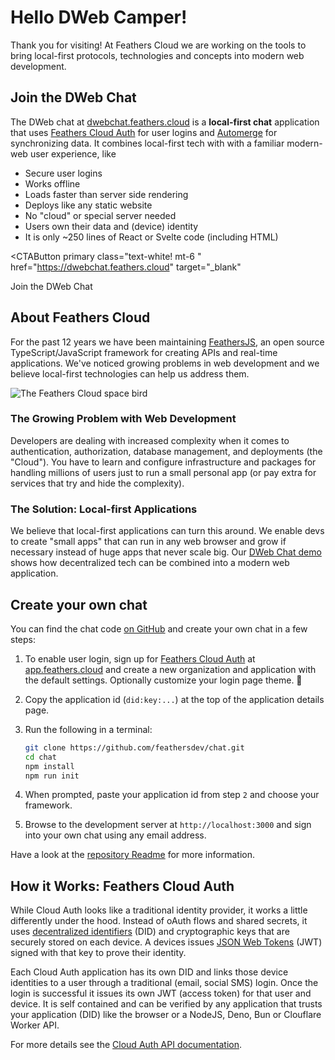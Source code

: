 <script setup lang="ts">
import CTAButton from './components/CTAButton.vue'
</script>

# Hello DWeb Camper!

Thank you for visiting! At Feathers Cloud we are working on the tools to bring local-first protocols, technologies and concepts into modern web development.

## Join the DWeb Chat

The DWeb chat at [dwebchat.feathers.cloud](https://dwebchat.feathers.cloud) is a **local-first chat** application that uses [Feathers Cloud Auth](./auth/index.md) for user logins and [Automerge](https://automerge.org) for synchronizing data. It combines local-first tech with with a familiar modern-web user experience, like

- Secure user logins
- Works offline
- Loads faster than server side rendering
- Deploys like any static website
- No "cloud" or special server needed
- Users own their data and (device) identity
- It is only ~250 lines of React or Svelte code (including HTML)

<CTAButton
  primary
  class="text-white! mt-6 "
  href="https://dwebchat.feathers.cloud"
  target="_blank"
>
  Join the DWeb Chat
</CTAButton>

## About Feathers Cloud

For the past 12 years we have been maintaining [FeathersJS](https://feathersjs.com), an open source TypeScript/JavaScript framework for creating APIs and real-time applications. We've noticed growing problems in web development and we believe local-first technologies can help us address them.

![The Feathers Cloud space bird](/dweb-landing.png)

### The Growing Problem with Web Development

Developers are dealing with increased complexity when it comes to authentication, authorization, database management, and deployments (the "Cloud"). You have to learn and configure infrastructure and packages for handling millions of users just to run a small personal app (or pay extra for services that try and hide the complexity).

### The Solution: Local-first Applications

We believe that local-first applications can turn this around. We enable devs to create "small apps" that can run in any web browser and grow if necessary instead of huge apps that never scale big. Our [DWeb Chat demo](https://dwebchat.feathers.cloud) shows how decentralized tech can be combined into a modern web application.

## Create your own chat

You can find the chat code [on GitHub](https://github.com/feathersdev/chat/) and create your own chat in a few steps:

1. To enable user login, sign up for [Feathers Cloud Auth](https://feathers.cloud/auth/) at [app.feathers.cloud](https://app.feathers.cloud) and create a new organization and application with the default settings. Optionally customize your login page theme. 🤩
2. Copy the application id (`did:key:...`) at the top of the application details page.
3. Run the following in a terminal:

   ```sh
   git clone https://github.com/feathersdev/chat.git
   cd chat
   npm install
   npm run init
   ```

4. When prompted, paste your application id from step `2` and choose your framework.
5. Browse to the development server at `http://localhost:3000` and sign into your own chat using any email address.

Have a look at the [repository Readme](https://github.com/feathersdev/chat/) for more information.

## How it Works: Feathers Cloud Auth

While Cloud Auth looks like a traditional identity provider, it works a little differently under the hood. Instead of oAuth flows and shared secrets, it uses [decentralized identifiers](https://en.wikipedia.org/wiki/Decentralized_identifier) (DID) and cryptographic keys that are securely stored on each device. A devices issues [JSON Web Tokens](https://jwt.io/) (JWT) signed with that key to prove their identity.

Each Cloud Auth application has its own DID and links those device identities to a user through a traditional (email, social SMS) login. Once the login is successful it issues its own JWT (access token) for that user and device. It is self contained and can be verified by any application that trusts your application (DID) like the browser or a NodeJS, Deno, Bun or Clouflare Worker API.

For more details see the [Cloud Auth API documentation](./auth/index.md).
